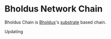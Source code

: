 # Bholdus Network Chain

Bholdus Chain is [Bholdus](https://bholdus.com)'s [substrate](https://github.com/paritytech/substrate) based chain.

Updating
